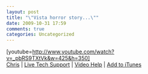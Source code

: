 ```yaml
---
layout: post
title: "\"Vista horror story...\""
date: 2009-10-31 17:59
comments: true
categories: Uncategorized
---
```

[youtube=http://www.youtube.com/watch?v=_pbRS9TXtVk&w=425&h=350]<br /><a href="http://chris.pirillo.com/">Chris</a> | <a href="http://live.pirillo.com/">Live Tech Support</a> | <a href="http://media.pirillo.com/">Video Help</a> | <a href="http://feeds.pirillo.com/ChrisPirilloShow">Add to iTunes</a>

